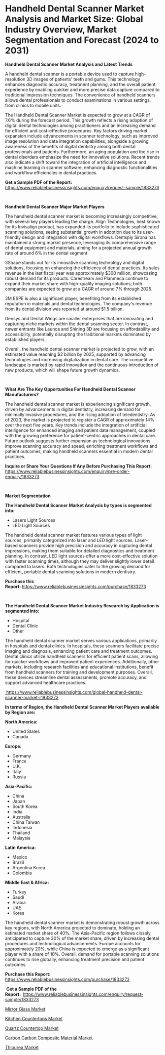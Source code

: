 <p><h1>Handheld Dental Scanner Market Analysis and Market Size: Global Industry Overview, Market Segmentation and Forecast (2024 to 2031)</h1></p><p><strong>Handheld Dental Scanner Market Analysis and Latest Trends</strong></p>
<p><p>A handheld dental scanner is a portable device used to capture high-resolution 3D images of patients' teeth and gums. This technology enhances diagnostic accuracy, treatment planning, and the overall patient experience by enabling quicker and more precise data capture compared to traditional impression techniques. The convenience of handheld scanners allows dental professionals to conduct examinations in various settings, from clinics to mobile units.</p><p>The Handheld Dental Scanner Market is expected to grow at a CAGR of 7.6% during the forecast period. This growth reflects a rising adoption of digital dental technologies among practitioners and an increasing demand for efficient and cost-effective procedures. Key factors driving market expansion include advancements in scanner technology, such as improved image resolution and data integration capabilities, alongside a growing awareness of the benefits of digital dentistry among both dental professionals and patients. Furthermore, an aging population and the rise in dental disorders emphasize the need for innovative solutions. Recent trends also indicate a shift toward the integration of artificial intelligence and machine learning in scanner software, enhancing diagnostic functionalities and workflow efficiencies in dental practices.</p></p>
<p><strong>Get a Sample PDF of the Report:&nbsp;</strong> <a href="https://www.reliablebusinessinsights.com/enquiry/request-sample/1833273?utm_campaign=1426&utm_medium=2&utm_source=Github&utm_content=ia&utm_term=17102024&utm_id=handheld-dental-scanner">https://www.reliablebusinessinsights.com/enquiry/request-sample/1833273</a></p>
<p>&nbsp;</p>
<p><strong>Handheld Dental Scanner Major Market Players</strong></p>
<p><p>The handheld dental scanner market is becoming increasingly competitive, with several key players leading the charge. Align Technologies, best known for its Invisalign product, has expanded its portfolio to include sophisticated scanning solutions, seeing substantial growth in adoption due to its user-friendly design and integration with digital workflows. Dentsply Sirona has maintained a strong market presence, leveraging its comprehensive range of dental equipment and materials, aiming for a projected annual growth rate of around 6% in the dental segment.</p><p>3Shape stands out for its innovative scanning technology and digital solutions, focusing on enhancing the efficiency of dental practices. Its sales revenue in the last fiscal year was approximately $300 million, showcasing robust demand for its products. Carestream and Planmeca continue to expand their market share with high-quality imaging solutions; both companies are expected to grow at a CAGR of around 7% through 2025.</p><p>3M ESPE is also a significant player, benefiting from its established reputation in materials and dental technologies. The company's revenue from its dental division was reported at around $1.5 billion.</p><p>Densys and Dental Wings are smaller enterprises that are innovating and capturing niche markets within the dental scanning sector. In contrast, newer entrants like Launca and Shining 3D are focusing on affordability and accessibility, potentially disrupting the traditional markets dominated by established players.</p><p>Overall, the handheld dental scanner market is projected to grow, with an estimated value reaching $2 billion by 2025, supported by advancing technologies and increasing digitalization in dental care. The competitive landscape is marked by rapid innovation and the continuous introduction of new products, which will shape future growth dynamics.</p></p>
<p>&nbsp;</p>
<p><strong>What Are The Key Opportunities For Handheld Dental Scanner Manufacturers?</strong></p>
<p><p>The handheld dental scanner market is experiencing significant growth, driven by advancements in digital dentistry, increasing demand for minimally invasive procedures, and the rising adoption of teledentistry. As of 2023, the market is projected to register a CAGR of approximately 14% over the next five years. Key trends include the integration of artificial intelligence for enhanced imaging and patient data management, coupled with the growing preference for patient-centric approaches in dental care. Future outlook suggests further expansion as technological innovations improve scanning accuracy and speed, enriching treatment workflows and patient outcomes, making handheld scanners essential in modern dental practices.</p></p>
<p><strong>Inquire or Share Your Questions If Any Before Purchasing This Report:</strong> <a href="https://www.reliablebusinessinsights.com/enquiry/pre-order-enquiry/1833273?utm_campaign=1426&utm_medium=2&utm_source=Github&utm_content=ia&utm_term=17102024&utm_id=handheld-dental-scanner">https://www.reliablebusinessinsights.com/enquiry/pre-order-enquiry/1833273</a></p>
<p>&nbsp;</p>
<p><strong>Market Segmentation</strong></p>
<p><strong>The Handheld Dental Scanner Market Analysis by types is segmented into:</strong></p>
<p><ul><li>Lasers Light Sources</li><li>LED Light Sources</li></ul></p>
<p><p>The handheld dental scanner market features various types of light sources, primarily categorized into laser and LED light sources. Laser-based scanners provide high precision and accuracy in capturing dental impressions, making them suitable for detailed diagnostics and treatment planning. In contrast, LED light sources offer a more cost-effective solution with faster scanning times, although they may deliver slightly lower detail compared to lasers. Both technologies cater to the growing demand for efficient, portable dental scanning solutions in modern dentistry.</p></p>
<p><strong>Purchase this Report:&nbsp;</strong><a href="https://www.reliablebusinessinsights.com/purchase/1833273?utm_campaign=1426&utm_medium=2&utm_source=Github&utm_content=ia&utm_term=17102024&utm_id=handheld-dental-scanner">https://www.reliablebusinessinsights.com/purchase/1833273</a></p>
<p>&nbsp;</p>
<p><strong>The Handheld Dental Scanner Market Industry Research by Application is segmented into:</strong></p>
<p><ul><li>Hospital</li><li>Dental Clinic</li><li>Other</li></ul></p>
<p><p>The handheld dental scanner market serves various applications, primarily in hospitals and dental clinics. In hospitals, these scanners facilitate precise imaging and diagnosis, enhancing patient care and treatment outcomes. Dental clinics utilize handheld scanners for efficient patient scans, allowing for quicker workflows and improved patient experiences. Additionally, other markets, including research facilities and educational institutions, benefit from handheld scanners for training and development purposes. Overall, these devices streamline dental assessments, promote accuracy, and support advanced healthcare practices.</p></p>
<p><a href="https://www.reliablebusinessinsights.com/global-handheld-dental-scanner-market-r1833273?utm_campaign=1426&utm_medium=2&utm_source=Github&utm_content=ia&utm_term=17102024&utm_id=handheld-dental-scanner">&nbsp;https://www.reliablebusinessinsights.com/global-handheld-dental-scanner-market-r1833273</a></p>
<p><strong>In terms of Region, the Handheld Dental Scanner Market Players available by Region are:</strong></p>
<p>
    <p> <strong> North America: </strong>
        <ul>
            <li>United States</li>
            <li>Canada</li>
        </ul>
        </p> 
    <p> <strong> Europe: </strong>
        <ul>
            <li>Germany</li>
            <li>France</li>
            <li>U.K.</li>
            <li>Italy</li>
            <li>Russia</li>
        </ul>
        </p> 
    <p> <strong> Asia-Pacific: </strong>
        <ul>
            <li>China</li>
            <li>Japan</li>
            <li>South Korea</li>
            <li>India</li>
            <li>Australia</li>
            <li>China Taiwan</li>
            <li>Indonesia</li>
            <li>Thailand</li>
            <li>Malaysia</li>
        </ul>
        </p> 
    <p> <strong> Latin America: </strong>
        <ul>
            <li>Mexico</li>
            <li>Brazil</li>
            <li>Argentina Korea</li>
            <li>Colombia</li>
        </ul>
        </p> 
    <p> <strong> Middle East & Africa: </strong>
        <ul>
            <li>Turkey</li>
            <li>Saudi</li>
            <li>Arabia</li>
            <li>UAE</li>
            <li>Korea</li>
        </ul>
    </p>
    </p>
<p><p>The handheld dental scanner market is demonstrating robust growth across key regions, with North America projected to dominate, holding an estimated market share of 40%. The Asia-Pacific region follows closely, anticipated to capture 30% of the market share, driven by increasing dental procedures and technological advancements. Europe accounts for approximately 20%, while China is expected to emerge as a significant player with a share of 10%. Overall, demand for portable scanning solutions continues to rise globally, enhancing treatment precision and patient outcomes.</p></p>
<p><strong>Purchase this Report: </strong><a href="https://www.reliablebusinessinsights.com/purchase/1833273?utm_campaign=1426&utm_medium=2&utm_source=Github&utm_content=ia&utm_term=17102024&utm_id=handheld-dental-scanner">https://www.reliablebusinessinsights.com/purchase/1833273</a></p>
<p>&nbsp;<strong>Get a Sample PDF of the Report:&nbsp;&nbsp;</strong><a href="https://www.reliablebusinessinsights.com/enquiry/request-sample/1833273?utm_campaign=1426&utm_medium=2&utm_source=Github&utm_content=ia&utm_term=17102024&utm_id=handheld-dental-scanner">https://www.reliablebusinessinsights.com/enquiry/request-sample/1833273</a></p>
<p><strong></strong></p>
<p><p><a href="https://www.linkedin.com/pulse/future-mirror-glass-market-global-forecast-trends-2024--rik3e?utm_campaign=1426&utm_medium=2&utm_source=Github&utm_content=ia&utm_term=17102024&utm_id=handheld-dental-scanner">Mirror Glass Market</a></p><p><a href="https://www.linkedin.com/pulse/kitchen-countertops-market-global-share-ranking-overall-iqjje?utm_campaign=1426&utm_medium=2&utm_source=Github&utm_content=ia&utm_term=17102024&utm_id=handheld-dental-scanner">Kitchen Countertops Market</a></p><p><a href="https://www.linkedin.com/pulse/quartz-countertop-market-shifts-strategic-analysis-2024-2031-1rvne?utm_campaign=1426&utm_medium=2&utm_source=Github&utm_content=ia&utm_term=17102024&utm_id=handheld-dental-scanner">Quartz Countertop Market</a></p><p><a href="https://www.linkedin.com/pulse/carbon-composite-material-market-analysis-product-segmentation-0v2ue?utm_campaign=1426&utm_medium=2&utm_source=Github&utm_content=ia&utm_term=17102024&utm_id=handheld-dental-scanner">Carbon Carbon Composite Material Market</a></p><p><a href="https://www.linkedin.com/pulse/global-thiourea-market-product-types-applications-regional-dx5ee?utm_campaign=1426&utm_medium=2&utm_source=Github&utm_content=ia&utm_term=17102024&utm_id=handheld-dental-scanner">Thiourea Market</a></p></p>